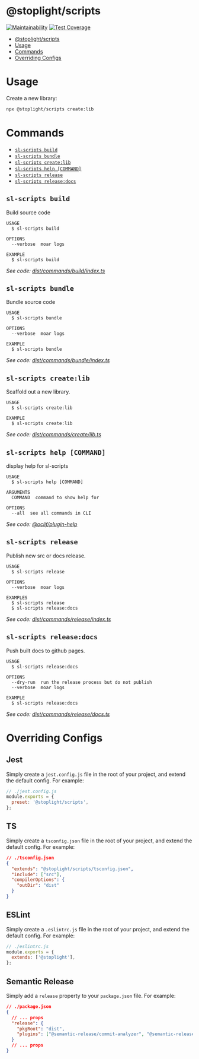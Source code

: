# @stoplight/scripts

[![Maintainability](https://api.codeclimate.com/v1/badges/2628d0fe95cf3abae711/maintainability)](https://codeclimate.com/github/stoplightio/scripts/maintainability)
[![Test Coverage](https://api.codeclimate.com/v1/badges/2628d0fe95cf3abae711/test_coverage)](https://codeclimate.com/github/stoplightio/scripts/test_coverage)

<!-- toc -->

- [@stoplight/scripts](#stoplightscripts)
- [Usage](#usage)
- [Commands](#commands)
- [Overriding Configs](#overriding-configs)
<!-- tocstop -->

# Usage

Create a new library:

```bash
npx @stoplight/scripts create:lib
```

# Commands

<!-- commands -->

- [`sl-scripts build`](#sl-scripts-build)
- [`sl-scripts bundle`](#sl-scripts-bundle)
- [`sl-scripts create:lib`](#sl-scripts-createlib)
- [`sl-scripts help [COMMAND]`](#sl-scripts-help-command)
- [`sl-scripts release`](#sl-scripts-release)
- [`sl-scripts release:docs`](#sl-scripts-releasedocs)

## `sl-scripts build`

Build source code

```
USAGE
  $ sl-scripts build

OPTIONS
  --verbose  moar logs

EXAMPLE
  $ sl-scripts build
```

_See code:
[dist/commands/build/index.ts](https://github.com/stoplightio/scripts/blob/v0.0.0/dist/commands/build/index.ts)_

## `sl-scripts bundle`

Bundle source code

```
USAGE
  $ sl-scripts bundle

OPTIONS
  --verbose  moar logs

EXAMPLE
  $ sl-scripts bundle
```

_See code:
[dist/commands/bundle/index.ts](https://github.com/stoplightio/scripts/blob/v0.0.0/dist/commands/bundle/index.ts)_

## `sl-scripts create:lib`

Scaffold out a new library.

```
USAGE
  $ sl-scripts create:lib

EXAMPLE
  $ sl-scripts create:lib
```

_See code:
[dist/commands/create/lib.ts](https://github.com/stoplightio/scripts/blob/v0.0.0/dist/commands/create/lib.ts)_

## `sl-scripts help [COMMAND]`

display help for sl-scripts

```
USAGE
  $ sl-scripts help [COMMAND]

ARGUMENTS
  COMMAND  command to show help for

OPTIONS
  --all  see all commands in CLI
```

_See code: [@oclif/plugin-help](https://github.com/oclif/plugin-help/blob/v2.2.3/src/commands/help.ts)_

## `sl-scripts release`

Publish new src or docs release.

```
USAGE
  $ sl-scripts release

OPTIONS
  --verbose  moar logs

EXAMPLES
  $ sl-scripts release
  $ sl-scripts release:docs
```

_See code:
[dist/commands/release/index.ts](https://github.com/stoplightio/scripts/blob/v0.0.0/dist/commands/release/index.ts)_

## `sl-scripts release:docs`

Push built docs to github pages.

```
USAGE
  $ sl-scripts release:docs

OPTIONS
  --dry-run  run the release process but do not publish
  --verbose  moar logs

EXAMPLE
  $ sl-scripts release:docs
```

_See code:
[dist/commands/release/docs.ts](https://github.com/stoplightio/scripts/blob/v0.0.0/dist/commands/release/docs.ts)_

<!-- commandsstop -->

# Overriding Configs

## Jest

Simply create a `jest.config.js` file in the root of your project, and extend the default config. For example:

```js
// ./jest.config.js
module.exports = {
  preset: '@stoplight/scripts',
};
```

## TS

Simply create a `tsconfig.json` file in the root of your project, and extend the default config. For example:

```json
// ./tsconfig.json
{
  "extends": "@stoplight/scripts/tsconfig.json",
  "include": ["src"],
  "compilerOptions": {
    "outDir": "dist"
  }
}
```

## ESLint

Simply create a `.eslintrc.js` file in the root of your project, and extend the default config. For example:

```js
// ./eslintrc.js
module.exports = {
  extends: ['@stoplight'],
};
```

## Semantic Release

Simply add a `release` property to your `package.json` file. For example:

```json
// ./package.json
{
  // ... props
  "release": {
    "pkgRoot": "dist",
    "plugins": ["@semantic-release/commit-analyzer", "@semantic-release/release-notes-generator"]
  }
  // ... props
}
```
